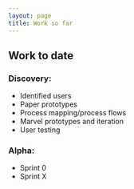 ```yaml
---
layout: page
title: Work so far
---
```


## Work to date

### Discovery:

* Identified users
* Paper prototypes
* Process mapping/process flows 
* Marvel prototypes and iteration
* User testing 

### Alpha:

* Sprint 0
* Sprint X
